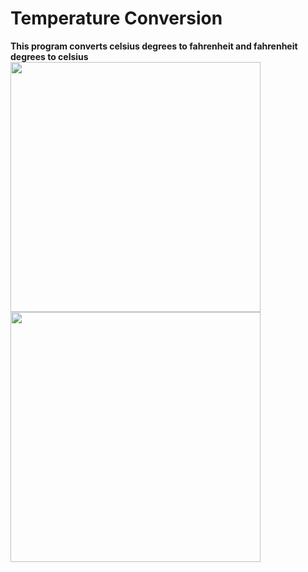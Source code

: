 # Temperature Conversion
**This program converts celsius degrees to fahrenheit and fahrenheit degrees to celsius**<br>
<img src="https://github.com/justlearningguy/tempconversion/assets/163748552/bf59dab4-c0a1-47db-9113-b72f27449454" width="400px"><br>
<img src="https://github.com/justlearningguy/tempconversion/assets/163748552/f252e8b5-d8d7-4285-ad19-d46dae3f0ed5" width="400px">

